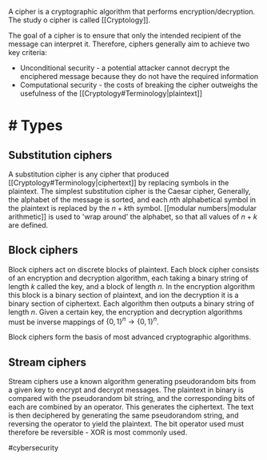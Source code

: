 A cipher is a cryptographic algorithm that performs encryption/decryption. The study o cipher is called [[Cryptology]]. 

The goal of a cipher is to ensure that only the intended recipient of the message can interpret it. Therefore, ciphers generally aim to achieve two key criteria:
- Unconditional security - a potential attacker cannot decrypt the enciphered message because they do not have the required information
- Computational security - the costs of breaking the cipher outweighs the usefulness of the [[Cryptology#Terminology|plaintext]]

# # Types
## Substitution ciphers
A substitution cipher is any cipher that produced [[Cryptology#Terminology|ciphertext]] by replacing symbols in the plaintext. 
The simplest substitution cipher is the Caesar cipher, Generally, the alphabet of the message is sorted, and each $n$th alphabetical symbol in the plaintext is replaced by the $n+k$th symbol. [[modular numbers|modular arithmetic]] is used to 'wrap around' the alphabet, so that all values of $n+k$ are defined.
## Block ciphers
Block ciphers act on discrete blocks of plaintext. Each block cipher consists of an encryption and decryption algorithm, each taking a binary string of length $k$ called the key, and a block of length $n$. In the encryption algorithm this block is a binary section of plaintext, and ion the decryption it is a binary section of ciphertext. Each algorithm then outputs a binary string of length $n$. 
Given a certain key, the encryption and decryption algorithms must be inverse mappings of $\{0,1\}^n \to \{0,1\}^n$.

Block ciphers form the basis of most advanced cryptographic algorithms.
## Stream ciphers
Stream ciphers use a known algorithm generating pseudorandom bits from a given key to encrypt and decrypt messages. The plaintext in binary is compared with the pseudorandom bit string, and the corresponding bits of each are combined by an operator. This generates the ciphertext. The text is then deciphered by generating the same pseudorandom string, and reversing the operator to yield the plaintext. The bit operator used must therefore be reversible - XOR is most commonly used.

#cybersecurity 
